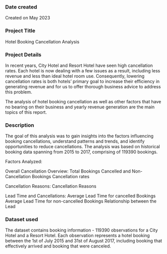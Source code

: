 ### Date created
Created on May 2023


### Project Title
Hotel Booking Cancellation Analysis


### Project Details
In recent years, City Hotel and Resort Hotel have seen high cancellation rates. Each hotel is now dealing with a few issues as a result, including less revenue and less than ideal hotel room use. Consequently, lowering cancellation rates is both hotels’ primary goal to increase their efficiency in generating revenue and for us to offer thorough business advice to address this problem.

The analysis of hotel booking cancellation as well as other factors that have no bearing on their business and yearly revenue generation are the main topics of this report.


### Description
The goal of this analysis was to gain insights into the factors influencing booking cancellations, understand patterns and trends, and identify opportunities to reduce cancellations. The analysis was based on historical booking data spanning from 2015 to 2017, comprising of 119390 bookings.

Factors Analyzed:

Overall Cancellation Overview:
    Total Bookings
    Cancelled and Non-Cancellation Bookings
    Cancellation rates

Cancellation Reasons:
    Cancellation Reasons 

Lead Time and Cancellations:
    Average Lead Time for cancelled Bookings
    Average Lead Time for non-cancelled Bookings
    Relationship between the Lead


### Dataset used
The dataset contains booking information - 119390 observations for a City Hotel and a Resort Hotel. 
Each observation represents a hotel booking between the 1st of July 2015 and 31st of August 2017, including booking that effectively arrived and booking that were canceled.

